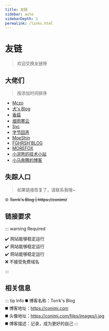 ```yaml
---
title: 友链
sidebar: auto
sidebarDepth: 2
permalink: /links.html
---
```


# 友链<Badge text="待完善" type="warning"/>

> 欢迎交换友链呀

## 大佬们

> 按添加时间排序

- [Mczo](https://mczo.net/ "_(¦з」∠)_")
- [犬's Blog](https://moedog.org "咦？我是谁？我为什么会在这？")
- [香菇](https://siitake.cn/ "普通的香菇。")
- [烟雨寒云](https://www.yyhy.me/ "一只阔爱的小烟雨…")
- [Syc](https://www.php.wf/ "始于初见，止于终老")
- [字节回声](https://www.bytecho.net/ "赋能你我，连接未来")
- [MoeShin](https://moeshin.com/ "一只小萌新")
- [FGHRSH'BLOG](https://www.fghrsh.net "FGHRSH'BLOG")
- [MOREFOX](https://morefox.net/ "一个咸鱼画手，月之麻瓜一枚（自豪）")
- [小浣熊的技术小站](https://www.nimitiz.cn/ "生命不息，折腾不止")
- [小马奔腾的博客](https://blog.mcloc.cn/ "迷失的人迷失了，相逢的人会再相逢。")

## 失踪人口

> 如果链接恢复了，请联系我哦~

:globe_with_meridians:  ~~Torrk's Blog | https://conimi/~~

## 链接要求

::: warning Required

:heavy_check_mark: 网站能够稳定运行  
:heavy_check_mark: 网站能够稳定运行  
:heavy_check_mark: 网站能够稳定运行  
:x: 不接受免费域名 

:::

## 相关信息  

::: tip Info
:black_medium_square: 博客名称：Torrk's Blog  
:black_medium_square: 博客地址：https://conimi.com  
:black_medium_square: 头像地址：https://conimi.com/files/images/i.jpg  
:black_medium_square: 博客描述：记录，成为更好的自己
:::

<Vssue :title="$title" />